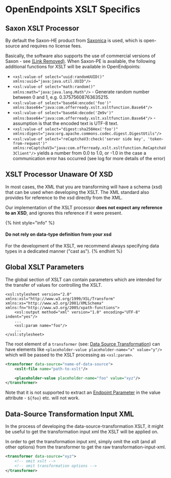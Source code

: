 # OpenEndpoints XSLT Specifics

## Saxon XSLT Processor

By default the Saxon-HE product from [Saxonica](https://www.saxonica.com/) is used, which is open-source and requires no license fees.

Basically, the software also supports the use of commercial versions of Saxon - see [(Link Removed)](broken-reference). When Saxon-PE is available, the following additional functions for XSLT will be available in OpenEndpoints:

* `<xsl:value-of select="uuid:randomUUID()" xmlns:uuid="java:java.util.UUID"/>`
* `<xsl:value-of select="math:random()" xmlns:math="java:java.lang.Math"/>` - Generate random number between 0 and 1, e.g. 0.37575608763635215.
* `<xsl:value-of select="base64:encode('foo')" xmlns:base64="java:com.offerready.xslt.xsltfunction.Base64"/>`
* `<xsl:value-of select="base64:decode('Zm9v')" xmlns:base64="java:com.offerready.xslt.xsltfunction.Base64"/>` - assumption is that the encoded text is UTF-8 text.
* `<xsl:value-of select="digest:sha256Hex('foo')" xmlns:digest="java:org.apache.commons.codec.digest.DigestUtils"/>`
* `<xsl:value-of select="reCaptchaV3:check('server side key', 'token-from-request')" xmlns:reCaptchaV3="java:com.offerready.xslt.xsltfunction.ReCaptchaV3Client"/>` yields a number from 0.0 to 1.0, or -1.0 in the case a communication error has occurred (see log for more details of the error)

## XSLT Processor Unaware Of XSD

In most cases, the XML that you are transforming will have a schema (xsd) that can be used when developing the XSLT. The XML standard also provides for reference to the xsd directly from the XML.

Our implementation of the XSLT processor **does not expect any reference to an XSD**, and ignores this reference if it were present.

{% hint style="info" %}
#### Do not rely on data-type definition from your xsd

For the development of the XSLT, we recommend always specifying data types in a dedicated manner ("cast as").
{% endhint %}

## Global XSLT Parameters

The global section of XSLT can contain parameters which are intended for the transfer of values for controlling the XSLT.

```
<xsl:stylesheet version="2.0" xmlns:xsl="http://www.w3.org/1999/XSL/Transform" xmlns:xs="http://www.w3.org/2001/XMLSchema" xmlns:fn="http://www.w3.org/2005/xpath-functions">
    <xsl:output method="xml" version="1.0" encoding="UTF-8" indent="yes"/>
    ...
    <xsl:param name="foo"/>
    ...
</xsl:stylesheet>
```

The root element of a `transformer` (see: [Data Source Transformation](data-source-transformation/)) can have elements like `<placeholder-value placeholder-name="x" value="y"/>` which will be passed to the XSLT processing as `<xsl:param>`.

```xml
<transformer data-source="name-of-data-source">
    <xslt-file name="path-to-xslt"/>

    <placeholder-value placeholder-name="foo" value="xyz"/>
</transformer>
```

Note that it is not supported to extract an [Endpoint Parameter](endpoint-parameter.md) in the value attribute - `${foo}` etc. will not work.

## Data-Source Transformation Input XML

In the process of developing the data-source-transformation XSLT, it might be useful to get the transformation input xml the XSLT will be applied on.

In order to get the transformation input xml, simply omit the xslt (and all other options) from the transformer to get the raw transformation-input-xml.

```xml
<transformer data-source="xyz">
    <!-- omit xslt -->
    <!-- omit transformation options -->
</transformer>
```
